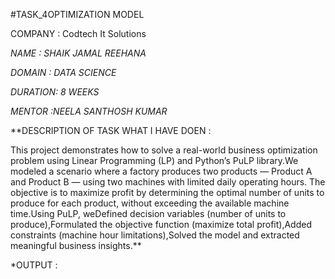 #TASK_4OPTIMIZATION MODEL

COMPANY : Codtech It Solutions

*NAME : SHAIK JAMAL REEHANA*

*DOMAIN : DATA SCIENCE*

*DURATION: 8 WEEKS*

*MENTOR :NEELA SANTHOSH KUMAR*

**DESCRIPTION OF TASK WHAT I HAVE DOEN :

This project demonstrates how to solve a real-world business optimization problem using Linear Programming (LP) and Python’s PuLP library.We modeled a scenario where a factory produces two products — Product A and Product B — using two machines with limited daily operating hours. The objective is to maximize profit by determining the optimal number of units to produce for each product, without exceeding the available machine time.Using PuLP, weDefined decision variables (number of units to produce),Formulated the objective function (maximize total profit),Added constraints (machine hour limitations),Solved the model and extracted meaningful business insights.**

*OUTPUT :
